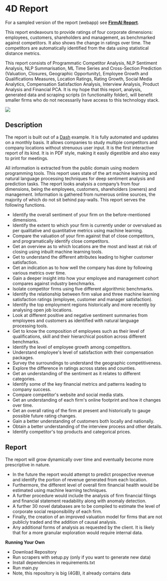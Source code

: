 # 4D Report
For a sampled version of the report (webapp) see [**FirmAI Report**](http://report.firmai.org).

This report endeavours to provide ratings of four corporate dimensions: employees, customers, shareholders and management, as benchmarked against competitors. It also shows the change in ratings over time. The competitors are automatically identified from the data using statistical distance metrics.

This report consists of Programmatic Competitor Analysis, NLP Sentiment Analysis, NLP Summarisation, ML Time Series and Cross-Section Prediction (Valuation, Closures, Geographic Opportunity), Employee Growth and Qualifications Measures, Location Ratings, Rating Growth, Social Media Analytics, Compensation Satisfaction Analysis, Interview Analysis, Product Analysis and Financial PCA. It is my hope that this report, analysis, generated data and scraping scripts (in functionality folder), will benefit smaller firms who do not necessarily have access to this technology stack.


![](https://d2mxuefqeaa7sj.cloudfront.net/s_CE83DB4FA505DA9E22D78608D2D9724ABB207FCF67EC0D449DDCF275FD745057_1530937036816_file.png)

## Description

The report is built out of a [Dash](https://plot.ly/products/dash/) example. It is fully automated and updates on a monthly basis. It allows companies to study multiple competitors and company locations without strenuous user input. It is the first interactive report of its kind. It is in PDF style, making it easily digestible and also easy to print for meetings.

All information is extracted from the public domain using modern programming tools. This report uses state of the art machine learning and natural language processing techniques for deep sentiment analysis and prediction tasks. The report looks analysis a company’s from four dimensions, being the employees, customers, shareholders (owners) and management. Information is gathered from numerous online sources, the majority of which do not sit behind pay-walls. This report serves the following functions.


- Identify the overall sentiment of your firm on the before-mentioned dimensions.
- Identify the extent to which your firm is currently under or overvalued as per qualitative and quantitative metrics using machine learning.
- Compare the valuation of your firm against that of close competitors, and programatically identify close competitors.
- Get an overview as to which locations are the most and least at risk of closing using inbuilt machine learning tools.
- Get to understand the different attributes leading to higher customer satisfaction.
- Get an indication as to how well the company has done by following various metrics over time.
- Gain a deeper insight into how your employee and management cohort compares against industry benchmarks.
- Isolate competitor firms using five different algorithmic benchmarks.
- Identify the relationship between firm value and three machine learning satisfaction ratings (employee, customer and manager satisfaction).
- Identify the top employment regions historically and more recently by analysing open job locations.
- Look at different positive and negative sentiment summaries from employees and customers as identified with natural language processing tools.
- Get to know the composition of employees such as their level of qualifications, skill and their hierarchical position across different benchmarks.
- Identify the level of employee growth among competitors.
- Understand employee's level of satisfaction with their compensation packages.
- Survey the surroundings to understand the geographic competitiveness.
- Explore the difference in ratings across states and counties.
- Get an understanding of the sentiment as it relates to different categories.
- Identify some of the key financial metrics and patterns leading to company success.
- Compare competitor's website and social media stats.
- Get an understanding of each firm's online footprint and how it changes over time.
- Get an overall rating of the firm at present and historically to gauge possible future rating changes.
- Gain a better understanding of customers both locally and nationally.
- Obtain a better understanding of the interview process and other details.
- Identify competitor's top products and categorical prices.


## Report

The report will grow dynamically over time and eventually become more prescriptive in nature.

- In the future the report would attempt to predict prospective revenue and identify the portion of revenue generated from each location.
- Furthermore, the different level of overall firm financial health would be estimated using machine learning techniques.
- A further procedure would include the analysis of firm financial filings and financial statement readability along with anomaly detection.
- A further 30 novel databases are to be compiled to estimate the level of corporate social responsibility of each firm.
- Finally, the creation of an improved valuation model for firms that are not publicly traded and the addition of causal analysis.
- Any additional forms of analysis as requested by the client. It is likely that for a more granular exploration would require internal data.

**Running Your Own**

- Download Repository
- Run scrapers with setup.py (only if you want to generate new data)
- Install dependencies in requirements.txt
- Run main.py
- Note, this repository is big (4GB), it already contains data

